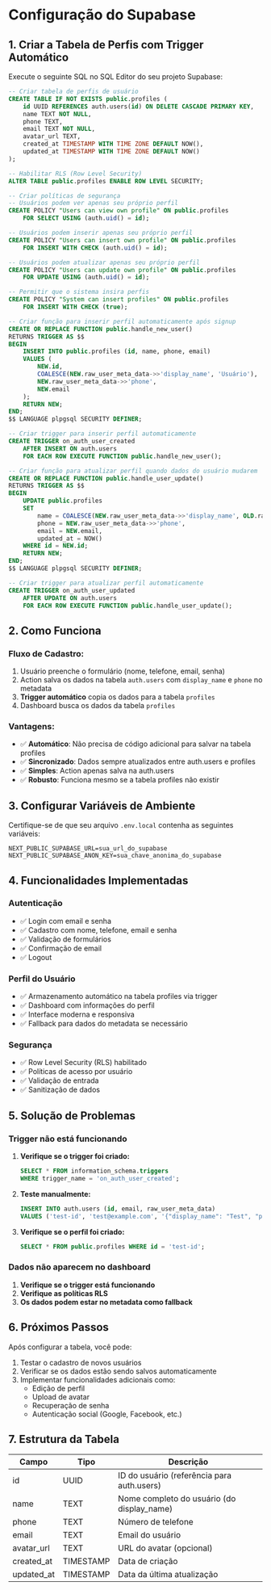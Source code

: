 # Configuração do Supabase

## 1. Criar a Tabela de Perfis com Trigger Automático

Execute o seguinte SQL no SQL Editor do seu projeto Supabase:

```sql
-- Criar tabela de perfis de usuário
CREATE TABLE IF NOT EXISTS public.profiles (
    id UUID REFERENCES auth.users(id) ON DELETE CASCADE PRIMARY KEY,
    name TEXT NOT NULL,
    phone TEXT,
    email TEXT NOT NULL,
    avatar_url TEXT,
    created_at TIMESTAMP WITH TIME ZONE DEFAULT NOW(),
    updated_at TIMESTAMP WITH TIME ZONE DEFAULT NOW()
);

-- Habilitar RLS (Row Level Security)
ALTER TABLE public.profiles ENABLE ROW LEVEL SECURITY;

-- Criar políticas de segurança
-- Usuários podem ver apenas seu próprio perfil
CREATE POLICY "Users can view own profile" ON public.profiles
    FOR SELECT USING (auth.uid() = id);

-- Usuários podem inserir apenas seu próprio perfil
CREATE POLICY "Users can insert own profile" ON public.profiles
    FOR INSERT WITH CHECK (auth.uid() = id);

-- Usuários podem atualizar apenas seu próprio perfil
CREATE POLICY "Users can update own profile" ON public.profiles
    FOR UPDATE USING (auth.uid() = id);

-- Permitir que o sistema insira perfis
CREATE POLICY "System can insert profiles" ON public.profiles
    FOR INSERT WITH CHECK (true);

-- Criar função para inserir perfil automaticamente após signup
CREATE OR REPLACE FUNCTION public.handle_new_user()
RETURNS TRIGGER AS $$
BEGIN
    INSERT INTO public.profiles (id, name, phone, email)
    VALUES (
        NEW.id, 
        COALESCE(NEW.raw_user_meta_data->>'display_name', 'Usuário'),
        NEW.raw_user_meta_data->>'phone',
        NEW.email
    );
    RETURN NEW;
END;
$$ LANGUAGE plpgsql SECURITY DEFINER;

-- Criar trigger para inserir perfil automaticamente
CREATE TRIGGER on_auth_user_created
    AFTER INSERT ON auth.users
    FOR EACH ROW EXECUTE FUNCTION public.handle_new_user();

-- Criar função para atualizar perfil quando dados do usuário mudarem
CREATE OR REPLACE FUNCTION public.handle_user_update()
RETURNS TRIGGER AS $$
BEGIN
    UPDATE public.profiles 
    SET 
        name = COALESCE(NEW.raw_user_meta_data->>'display_name', OLD.raw_user_meta_data->>'display_name'),
        phone = NEW.raw_user_meta_data->>'phone',
        email = NEW.email,
        updated_at = NOW()
    WHERE id = NEW.id;
    RETURN NEW;
END;
$$ LANGUAGE plpgsql SECURITY DEFINER;

-- Criar trigger para atualizar perfil automaticamente
CREATE TRIGGER on_auth_user_updated
    AFTER UPDATE ON auth.users
    FOR EACH ROW EXECUTE FUNCTION public.handle_user_update();
```

## 2. Como Funciona

### Fluxo de Cadastro:
1. Usuário preenche o formulário (nome, telefone, email, senha)
2. Action salva os dados na tabela `auth.users` com `display_name` e `phone` no metadata
3. **Trigger automático** copia os dados para a tabela `profiles`
4. Dashboard busca os dados da tabela `profiles`

### Vantagens:
- ✅ **Automático**: Não precisa de código adicional para salvar na tabela profiles
- ✅ **Sincronizado**: Dados sempre atualizados entre auth.users e profiles
- ✅ **Simples**: Action apenas salva na auth.users
- ✅ **Robusto**: Funciona mesmo se a tabela profiles não existir

## 3. Configurar Variáveis de Ambiente

Certifique-se de que seu arquivo `.env.local` contenha as seguintes variáveis:

```env
NEXT_PUBLIC_SUPABASE_URL=sua_url_do_supabase
NEXT_PUBLIC_SUPABASE_ANON_KEY=sua_chave_anonima_do_supabase
```

## 4. Funcionalidades Implementadas

### Autenticação
- ✅ Login com email e senha
- ✅ Cadastro com nome, telefone, email e senha
- ✅ Validação de formulários
- ✅ Confirmação de email
- ✅ Logout

### Perfil do Usuário
- ✅ Armazenamento automático na tabela profiles via trigger
- ✅ Dashboard com informações do perfil
- ✅ Interface moderna e responsiva
- ✅ Fallback para dados do metadata se necessário

### Segurança
- ✅ Row Level Security (RLS) habilitado
- ✅ Políticas de acesso por usuário
- ✅ Validação de entrada
- ✅ Sanitização de dados

## 5. Solução de Problemas

### Trigger não está funcionando

1. **Verifique se o trigger foi criado:**
   ```sql
   SELECT * FROM information_schema.triggers 
   WHERE trigger_name = 'on_auth_user_created';
   ```

2. **Teste manualmente:**
   ```sql
   INSERT INTO auth.users (id, email, raw_user_meta_data)
   VALUES ('test-id', 'test@example.com', '{"display_name": "Test", "phone": "123456"}');
   ```

3. **Verifique se o perfil foi criado:**
   ```sql
   SELECT * FROM public.profiles WHERE id = 'test-id';
   ```

### Dados não aparecem no dashboard

1. **Verifique se o trigger está funcionando**
2. **Verifique as políticas RLS**
3. **Os dados podem estar no metadata como fallback**

## 6. Próximos Passos

Após configurar a tabela, você pode:

1. Testar o cadastro de novos usuários
2. Verificar se os dados estão sendo salvos automaticamente
3. Implementar funcionalidades adicionais como:
   - Edição de perfil
   - Upload de avatar
   - Recuperação de senha
   - Autenticação social (Google, Facebook, etc.)

## 7. Estrutura da Tabela

| Campo | Tipo | Descrição |
|-------|------|-----------|
| id | UUID | ID do usuário (referência para auth.users) |
| name | TEXT | Nome completo do usuário (do display_name) |
| phone | TEXT | Número de telefone |
| email | TEXT | Email do usuário |
| avatar_url | TEXT | URL do avatar (opcional) |
| created_at | TIMESTAMP | Data de criação |
| updated_at | TIMESTAMP | Data da última atualização | 